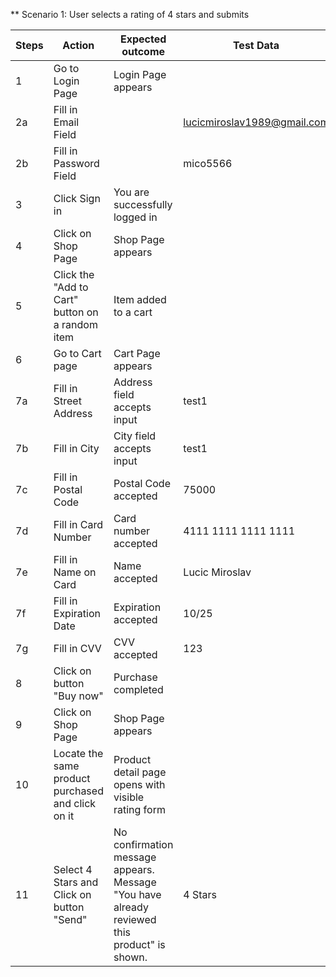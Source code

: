** Scenario 1: User selects a rating of 4 stars and submits

| Steps | Action                                            | Expected outcome                                                                            | Test Data                   | OK/NOK | URL                                                                                                                                            |
| ----- | ------------------------------------------------- | ------------------------------------------------------------------------------------------- | --------------------------- | ------ | ---------------------------------------------------------------------------------------------------------------------------------------------- |
| 1     | Go to Login Page                                  | Login Page appears                                                                          |                             | OK     | [https://grocerymate.masterschool.com/auth](https://grocerymate.masterschool.com/auth)                                                         |
| 2a    | Fill in Email Field                               |                                                                                             | lucicmiroslav1989@gmail.com |        |                                                                                                                                                |
| 2b    | Fill in Password Field                            |                                                                                             | mico5566                    |        |                                                                                                                                                |
| 3     | Click Sign in                                     | You are successfully logged in                                                              |                             |        |                                                                                                                                                |
| 4     | Click on Shop Page                                | Shop Page appears                                                                           |                             |        | [https://grocerymate.masterschool.com/store](https://grocerymate.masterschool.com/store)                                                       |
| 5     | Click the "Add to Cart" button on a random item   | Item added to a cart                                                                        |                             |        |                                                                                                                                                |
| 6     | Go to Cart page                                   | Cart Page appears                                                                           |                             |        | [https://grocerymate.masterschool.com/checkout#!](https://grocerymate.masterschool.com/checkout#!)                                             |
| 7a    | Fill in Street Address                            | Address field accepts input                                                                 | test1                       | OK     |                                                                                                                                                |
| 7b    | Fill in City                                      | City field accepts input                                                                    | test1                       | OK     |                                                                                                                                                |
| 7c    | Fill in Postal Code                               | Postal Code accepted                                                                        | 75000                       | OK     |                                                                                                                                                |
| 7d    | Fill in Card Number                               | Card number accepted                                                                        | 4111 1111 1111 1111         | OK     |                                                                                                                                                |
| 7e    | Fill in Name on Card                              | Name accepted                                                                               | Lucic Miroslav              | OK     |                                                                                                                                                |
| 7f    | Fill in Expiration Date                           | Expiration accepted                                                                         | 10/25                       | OK     |                                                                                                                                                |
| 7g    | Fill in CVV                                       | CVV accepted                                                                                | 123                         | OK     |                                                                                                                                                |
| 8     | Click on button "Buy now"                         | Purchase completed                                                                          |                             | OK     |                                                                                                                                                |
| 9     | Click on Shop Page                                | Shop Page appears                                                                           |                             | OK     | [https://grocerymate.masterschool.com/store](https://grocerymate.masterschool.com/store)                                                       |
| 10    | Locate the same product purchased and click on it | Product detail page opens with visible rating form                                          |                             | OK     | [https://grocerymate.masterschool.com/product/66b3a57b3fd5048eacb47990](https://grocerymate.masterschool.com/product/66b3a57b3fd5048eacb47990) |
| 11    | Select 4 Stars and Click on button "Send"         | No confirmation message appears. Message "You have already reviewed this product" is shown. | 4 Stars                     | OK     |                                                                                                                                                |                                                                                                                                               |
